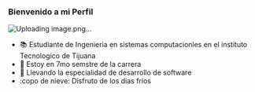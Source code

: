 ### Bienvenido a mi Perfil 
 ![Uploading image.png…]()

- :books: Estudiante de Ingenieria en sistemas computacionles en el instituto Tecnologico de Tijuana
- :date: Estoy en 7mo semstre de la carrera 
- :crown: Llevando la especialidad de desarrollo de software 
- :copo de nieve: Disfruto de los dias frios 

